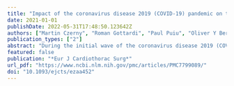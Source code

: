 ```yaml
---
title: "Impact of the coronavirus disease 2019 (COVID-19) pandemic on the care of patients with acute and chronic aortic conditions"
date: 2021-01-01
publishDate: 2022-05-31T17:48:50.123642Z
authors: ["Martin Czerny", "Roman Gottardi", "Paul Puiu", "Oliver Y Bernecker", "Rodolfo Citro", "Alessandro Della Corte", "Luca di Marco", "Martina Fink", "Yvonne Gosslau", "Peter Lukas Haldenwang", "Robin H Heijmen", "Maria Hugas-Mallorqui", "Severino Iesu", "Oyvind Jacobsen", "Arminder S Jassar", "Andrzej Juraszek", "Maciej Kolowca", "Sandro Lepidi", "Massimiliano M Marrocco-Trischitta", "Hitoshi Matsuda", "Katrin Meisenbacher", "Antonio Micari", "Kenji Minatoya", "Kay-Hyun Park", "Sven Peterss", "Michael Petrich", "Gabriele Piffaretti", "Chris Probst", "Benedikt Reutersberg", "Fabrizio Rosati", "Bruno Schachner", "Thomas Schachner", "Vitali A Sorokin", "Zoltan Szeberin", "Piotr Szopinski", "Luigi Di Tommaso", "Santi Trimarchi", "Eric L G Verhoeven", "Ferdinand Vogt", "Andreas Voetsch", "Tim Walter", "Gabriel Weiss", "Xun Yuan", "Filippo Benedetto", "Antonio De Bellis", "Mario D´ Oria", "Philipp Discher", "Andreas Zierer", "Bartosz Rylski", "Jos C van den Berg", "Thomas R Wyss", "Eduardo Bossone", "Jürg Schmidli", "Christoph Nienaber", "Giulio Accarino", "Francesco Baldascino", "Dittmar Böckler", "Claudio Corazzari", "Ilenia D´ Alessio", "Hector de Beaufort", "Christopher De Troia", "Julia Dumfarth", "Denise Galbiati", "Filippo Gorgatti", "Christian Hagl", "Marwan Hamiko", "Florian Huber", "Alexander Hyhlik-Duerr", "Gabriele Ianelli", "Ivana Iesu", "Joon-Chui Jung", "Frieda-Maria Kainz", "Athanasios Katsargyris", "Stephan Koter", "Mariusz Kusmierczyk", "Piotr Kolsut", "Balazs Lengyel", "Chiara Lomazzi", "Claudio Muneretto", "Giovanni Nava", "Thomas Nolte", "Davide Pacini", "Eliza Pleban", "Miriam Rychla", "Kazuhisa Sakamoto", "Takayuki Shijo", "Koki Yokawa", "Matthias Siepe", "Joachim Sirch", "Justus Strauch", "Jai Ajitchandra Sule", "Eva-Luca Tobler", "Corinna Walter", "Ernst Weigang"]
publication_types: ["2"]
abstract: "During the initial wave of the coronavirus disease 2019 (COVID-19) pandemic, a substantial decrease in the admission rates of patients with acute coronary syndromes (ACS) and consequently, a sharp decline in the number of emergency coronary procedures performed in Europe and the USA, were observed [1–3]."
featured: false
publication: "*Eur J Cardiothorac Surg*"
url_pdf: "https://www.ncbi.nlm.nih.gov/pmc/articles/PMC7799089/"
doi: "10.1093/ejcts/ezaa452"
---
```


